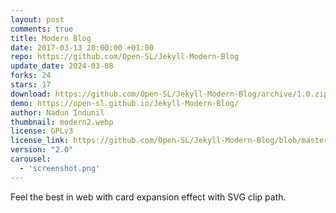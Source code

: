 ```yaml
---
layout: post
comments: true
title: Modern Blog
date: 2017-03-13 20:00:00 +01:00
repo: https://github.com/Open-SL/Jekyll-Modern-Blog
update_date: 2024-03-08
forks: 24
stars: 17
download: https://github.com/Open-SL/Jekyll-Modern-Blog/archive/1.0.zip
demo: https://open-sl.github.io/Jekyll-Modern-Blog/
author: Nadun Indunil
thumbnail: modern2.webp
license: GPLv3
license_link: https://github.com/Open-SL/Jekyll-Modern-Blog/blob/master/LICENSE
version: "2.0"
carousel:
  - 'screenshot.png'
---
```


Feel the best in web with card expansion effect with SVG clip path.
